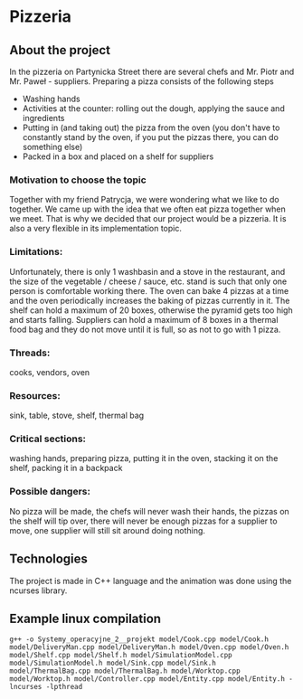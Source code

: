 # Pizzeria 
## About the project
In the pizzeria on Partynicka Street there are several chefs and Mr. Piotr and Mr. Paweł - suppliers. Preparing a pizza consists of the following steps

<ul>
<li> Washing hands
<li> Activities at the counter: rolling out the dough, applying the sauce and ingredients
<li> Putting in (and taking out) the pizza from the oven (you don't have to constantly stand by the oven, if you put the pizzas there, you can do something else)
<li> Packed in a box and placed on a shelf for suppliers
</ul>

### Motivation to choose the topic
Together with my friend Patrycja, we were wondering what we like to do together. We came up with the idea that we often eat pizza together when we meet. That is why we decided that our project would be a pizzeria. It is also a very flexible in its implementation topic.
  
### Limitations:
Unfortunately, there is only 1 washbasin and a stove in the restaurant, and the size of the vegetable / cheese / sauce, etc. stand is such that only one person is comfortable working there. The oven can bake 4 pizzas at a time and the oven periodically increases the baking of pizzas currently in it. The shelf can hold a maximum of 20 boxes, otherwise the pyramid gets too high and starts falling. Suppliers can hold a maximum of 8 boxes in a thermal food bag and they do not move until it is full, so as not to go with 1 pizza.

### Threads: 
cooks, vendors, oven
### Resources: 
sink, table, stove, shelf, thermal bag
### Critical sections: 
washing hands, preparing pizza, putting it in the oven, stacking it on the shelf, packing it in a backpack

### Possible dangers:
No pizza will be made, the chefs will never wash their hands, the pizzas on the shelf will tip over, there will never be enough pizzas for a supplier to move, one supplier will still sit around doing nothing.

## Technologies
The project is made in C++ language and the animation was done using the ncurses library.

## Example linux compilation 

`g++ -o Systemy_operacyjne_2__projekt model/Cook.cpp model/Cook.h model/DeliveryMan.cpp model/DeliveryMan.h model/Oven.cpp model/Oven.h model/Shelf.cpp model/Shelf.h model/SimulationModel.cpp model/SimulationModel.h model/Sink.cpp model/Sink.h model/ThermalBag.cpp model/ThermalBag.h model/Worktop.cpp model/Worktop.h model/Controller.cpp model/Entity.cpp model/Entity.h -lncurses -lpthread`






